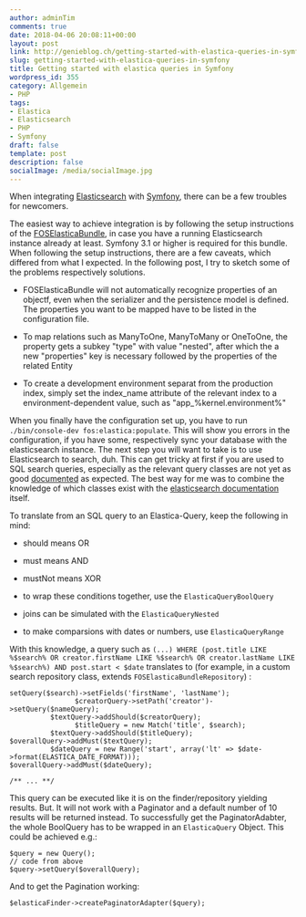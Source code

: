 ```yaml
---
author: adminTim
comments: true
date: 2018-04-06 20:08:11+00:00
layout: post
link: http://genieblog.ch/getting-started-with-elastica-queries-in-symfony/
slug: getting-started-with-elastica-queries-in-symfony
title: Getting started with elastica queries in Symfony
wordpress_id: 355
category: Allgemein
- PHP
tags:
- Elastica
- Elasticsearch
- PHP
- Symfony
draft: false
template: post
description: false
socialImage: /media/socialImage.jpg
---
```


When integrating [Elasticsearch](https://www.elastic.co) with [Symfony](http://symfony.com), there can be a few troubles for newcomers.

The easiest way to achieve integration is by following the setup instructions of the [FOSElasticaBundle](https://github.com/FriendsOfSymfony/FOSElasticaBundle/blob/master/doc/index.md), in case you have a running Elasticsearch instance already at least. Symfony 3.1 or higher is required for this bundle. When following the setup instructions, there are a few caveats, which differed from what I expected. In the following post, I try to sketch some of the problems respectively solutions.




  * FOSElasticaBundle will not automatically recognize properties of an objectf, even when the serializer and the persistence model is defined. The properties you want to be mapped have to be listed in the configuration file.


  * To map relations such as ManyToOne, ManyToMany or OneToOne, the property gets a subkey "type" with value "nested", after which the a new "properties" key is necessary followed by the properties of the related Entity


  * To create a development environment separat from the production index, simply set the index_name attribute of the relevant index to a environment-dependent value, such as "app_%kernel.environment%"


When you finally have the configuration set up, you have to run `./bin/console-dev fos:elastica:populate`. This will show you errors in the configuration, if you have some, respectively sync your database with the elasticsearch instance.
The next step you will want to take is to use Elasticsearch to search, duh. This can get tricky at first if you are used to SQL search queries, especially as the relevant query classes are not yet as good [documented](http://elastica.io/api/latest/) as expected. The best way for me was to combine the knowledge of which classes exist with the [elasticsearch documentation](https://www.elastic.co/guide/en/elasticsearch/reference/current/index.html) itself.

To translate from an SQL query to an Elastica-Query, keep the following in mind:




  * should means OR


  * must means AND


  * mustNot means XOR


  * to wrap these conditions together, use the `ElasticaQueryBoolQuery`


  * joins can be simulated with the `ElasticaQueryNested`


  * to make comparsions with dates or numbers, use `ElasticaQueryRange`


With this knowledge, a query such as `(...) WHERE (post.title LIKE %$search% OR creator.firstName LIKE %$search% OR creator.lastName LIKE %$search%) AND post.start < $date` translates to (for example, in a custom search repository class, extends `FOSElasticaBundleRepository`) :

    
    setQuery($search)->setFields('firstName', 'lastName');
                    $creatorQuery->setPath('creator')->setQuery($nameQuery);
              $textQuery->addShould($creatorQuery);
                    $titleQuery = new Match('title', $search);
              $textQuery->addShould($titleQuery);
    $overallQuery->addMust($textQuery);
              $dateQuery = new Range('start', array('lt' => $date->format(ELASTICA_DATE_FORMAT)));
    $overallQuery->addMust($dateQuery);
    
    /** ... **/
    


This query can be executed like it is on the finder/repository yielding results. But. It will not work with a Paginator and a default number of 10 results will be returned instead. To successfully get the PaginatorAdabter, the whole BoolQuery has to be wrapped in an `ElasticaQuery` Object.
This could be achieved e.g.:

    
    $query = new Query();
    // code from above
    $query->setQuery($overallQuery);


And to get the Pagination working:

`$elasticaFinder->createPaginatorAdapter($query);`

